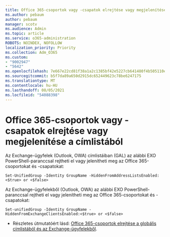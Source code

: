 ```yaml
---
title: Office 365-csoportok vagy -csapatok elrejtése vagy megjelenítése a címlistából
ms.author: pebaum
author: pebaum
manager: scotv
ms.audience: Admin
ms.topic: article
ms.service: o365-administration
ROBOTS: NOINDEX, NOFOLLOW
localization_priority: Priority
ms.collection: Adm_O365
ms.custom:
- "9002947"
- "5642"
ms.openlocfilehash: 7e667e22cd81f38a1a2c1385bf42e5227cb641480f4b505110ee7349a13f13a1
ms.sourcegitcommit: b5f7da89a650d2915dc652449623c78be6247175
ms.translationtype: MT
ms.contentlocale: hu-HU
ms.lasthandoff: 08/05/2021
ms.locfileid: "54088398"
---
```

# <a name="hide-or-un-hide-office-365-groups-or-teams-from-address-list"></a>Office 365-csoportok vagy -csapatok elrejtése vagy megjelenítése a címlistából

Az Exchange-ügyfelek (Outlook, OWA) címlistáiban (GAL) az alábbi EXO PowerShell-paranccsal rejtheti el vagy jelenítheti meg az Office 365-csoportokat és -csapatokat:

`
    Set-UnifiedGroup -Identity GroupName -HiddenFromAddressListsEnabled:<$true> or <$false>
`

Az Exchange-ügyfelekből (Outlook, OWA) az alábbi EXO PowerShell-paranccsal rejtheti el vagy jelenítheti meg az Office 365-csoportokat és -csapatokat:

`
    Set-unifiedGroup -Identity GroupName -HiddenFromExchangeClientsEnabled:<$true> or <$false>
`

- Részletes útmutatóért lásd: [Office 365-csoportok elrejtése a globális címlistából és az Exchange-ügyfelekből](https://docs.microsoft.com/schooldatasync/hide-office-365-groups-from-the-gal).
